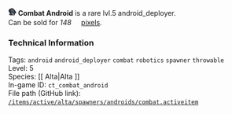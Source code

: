 ![ ](https://raw.githubusercontent.com/Ceterai/Enternia/main/items/active/alta/spawners/androids/combat.png) **Combat Android** is a rare lvl.5 android_deployer.  
Can be sold for *148* <img src="https://starbounder.org/mediawiki/images/2/21/Pixel.png" width="12" height="16"/> [pixels](https://starbounder.org/Pixel).

### Technical Information

Tags: `android` `android_deployer` `combat` `robotics` `spawner` `throwable`  
Level: 5  
Species: [[ Alta|Alta ]]  
In-game ID: `ct_combat_android`  
File path (GitHub link): [`/items/active/alta/spawners/androids/combat.activeitem`](https://github.com/Ceterai/Enternia/blob/main/items/active/alta/spawners/androids/combat.activeitem)
